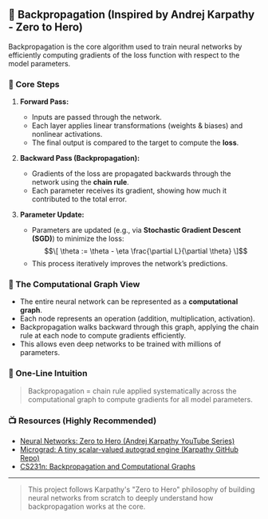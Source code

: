 ## 🧮 Backpropagation (Inspired by Andrej Karpathy - Zero to Hero)

Backpropagation is the core algorithm used to train neural networks by efficiently computing gradients of the loss function with respect to the model parameters.

### 🚀 Core Steps

1. **Forward Pass:**  
   - Inputs are passed through the network.
   - Each layer applies linear transformations (weights & biases) and nonlinear activations.
   - The final output is compared to the target to compute the **loss**.

2. **Backward Pass (Backpropagation):**  
   - Gradients of the loss are propagated backwards through the network using the **chain rule**.
   - Each parameter receives its gradient, showing how much it contributed to the total error.

3. **Parameter Update:**  
   - Parameters are updated (e.g., via **Stochastic Gradient Descent (SGD)**) to minimize the loss:
     $$\[
     \theta := \theta - \eta \frac{\partial L}{\partial \theta}
     \]$$
   - This process iteratively improves the network’s predictions.

### 🧠 The Computational Graph View

- The entire neural network can be represented as a **computational graph**.
- Each node represents an operation (addition, multiplication, activation).
- Backpropagation walks backward through this graph, applying the chain rule at each node to compute gradients efficiently.
- This allows even deep networks to be trained with millions of parameters.

### 🎯 One-Line Intuition

> Backpropagation = chain rule applied systematically across the computational graph to compute gradients for all model parameters.

### 📺 Resources (Highly Recommended)

- [Neural Networks: Zero to Hero (Andrej Karpathy YouTube Series)](https://www.youtube.com/watch?v=VMj-3S1tku0)
- [Micrograd: A tiny scalar-valued autograd engine (Karpathy GitHub Repo)](https://github.com/karpathy/micrograd)
- [CS231n: Backpropagation and Computational Graphs](https://cs231n.github.io/optimization-2/)

---

> This project follows Karpathy's "Zero to Hero" philosophy of building neural networks from scratch to deeply understand how backpropagation works at the core.

